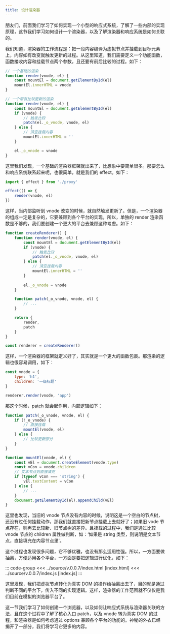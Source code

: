```yaml
---
title: 设计渲染器
---
```


朋友们，前面我们学习了如何实现一个小型的响应式系统，了解了一些内部的实现原理，这节我们学习如何设计一个渲染器，以及了解渲染器和响应系统是如何关联的。

我们知道，渲染器的工作流程是：把一段内容编译为虚拟节点并挂载到目标元素上，内容如有改变就触发更新的过程。从这里知道，我们需要定义一个功能函数，函数接收内容和挂载节点两个参数，且还要有前后比较的过程。如下：

```js
// 一个基础的渲染
function render(vnode, el) {
    const mountEl = document.getElementById(el)
    mountEl.innerHTML = vnode
}
```

```js
// 一个带有比较更新的渲染
function render(vnode, el) {
    const mountEl = document.getElementById(el)
    if (vnode) {
        // 触发比较
        patch(el._o_vnode, vnode, el)
    } else {
        // 清空挂载内容
        mountEl.innerHTML = ''
    }

    el._o_vnode = vnode
}
```

这里我们发现，一个基础的渲染器框架就出来了，比想象中要简单很多。那要怎么和响应系统联系起来呢，也很简单，就是我们的 effect。如下：

```js
import { effect } from './proxy'

effect(() => {
    render(vnode, el)
})
```

这样，当内部监听到 vnode 改变的时候，就自然触发更新了。但是，一个渲染器的组成一定是复杂的，它要兼顾到各个平台的实现，所以，单独的 render 渲染函数是不够的，我们要创建一个更大的平台去兼顾这种考虑。如下：

```js
function createRenderer() {
    function render(vnode, el) {
        const mountEl = document.getElementById(el)
        if (vnode) {
            // 触发比较
            patch(el._o_vnode, vnode, el)
        } else {
            // 清空挂载内容
            mountEl.innerHTML = ''
        }
    
        el._o_vnode = vnode
    }

    function patch(_o_vnode, vnode, el) {
        // ...
    }

    return {
        render,
        patch
    }
}

const renderer = createRenderer()
```

这样，一个渲染器的框架就定义好了，其实就是一个更大的函数包裹。那渲染的逻辑也很容易调用，如下：

```js
const vnode = {
    type: 'h1',
    children: '一级标题'
}

renderer.render(vnode, 'app')
```

那这个时候，patch 就会起作用，内部逻辑如下：

```js
function patch(_o_vnode, vnode, el) {
    if (!_o_vnode) {
        // 直接挂载
        mountEl(vnode, el)
    } else {
        // 比较更新部分
    }
}

function mountEl(vnode, el) {
    const vEl = document.createElement(vnode.type)
    const vCon = vnode.children
    // 文本节点则直接填充
    if (typeof vCon === 'string') {
        vEl.textContent = vCon
    } else {
        // ...
    }
    document.getElementById(el).appendChild(vEl)
}
```

这里也发现，当旧的 vnode 节点没有内容的时候，说明这是一个空白的节点树，还没有过任何挂载动作，那我们就直接把新节点挂载上去就好了；如果旧 vode 节点存在，则再去比较新、旧节点树的差异。且挂载的过程中，我们是通过比较 vnode 节点的 children 属性做判断，如：‘如果是 string 类型，则说明是文本节点，直接填充在内容节点里’。

这个过程也发现很多问题，它不够优雅，也没有那么适用性强。所以，一方面要做抽离，方便适用各个平台，一方面是要把逻辑进行优化，如下：

::: code-group
<<< ../source/v.0.0.7/index.html [index.html]
<<< ../source/v.0.0.7/index.js [index.js]
:::

这里发现，我们把虚拟节点转化为真实 DOM 的操作给抽离出去了，目的就是通过判断不同的平台下，传入不同的实现逻辑。这样，渲染器的工作范围就不仅仅是我们目前在模拟的浏览器平台了。

这一节我们学习了如何创建一个浏览器，以及如何让响应式系统与渲染器关联的方法，且在这个过程中了解了核心入口 patch，以及 vnode 转为真实 DOM 的过程，和渲染器是如何考虑通过 options 兼顾各个平台的功能的。神秘的外衣已经揭开了一部分，我们将学习它更多的内容。